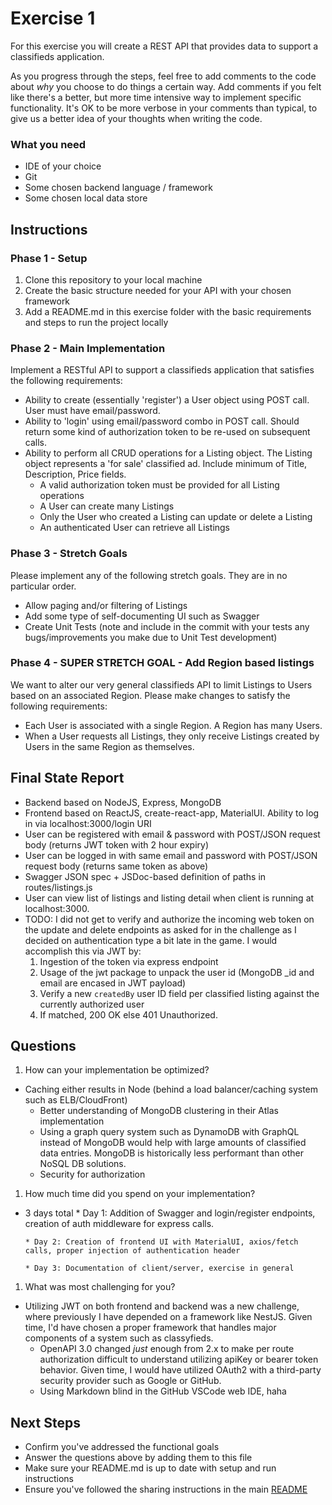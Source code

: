 # Exercise 1 #

For this exercise you will create a REST API that provides data to support a classifieds application.

As you progress through the steps, feel free to add comments to the code about *why* you choose to do things a certain way. Add comments if you felt like there's a better, but more time intensive way to implement specific functionality. It's OK to be more verbose in your comments than typical, to give us a better idea of your thoughts when writing the code.

### What you need ###

* IDE of your choice
* Git
* Some chosen backend language / framework
* Some chosen local data store

## Instructions ##

### Phase 1 - Setup ###

 1. Clone this repository to your local machine
 1. Create the basic structure needed for your API with your chosen framework
 1. Add a README.md in this exercise folder with the basic requirements and steps to run the project locally

### Phase 2 - Main Implementation ###

Implement a RESTful API to support a classifieds application that satisfies the following requirements:

 * Ability to create (essentially 'register') a User object using POST call. User must have email/password.
 * Ability to 'login' using email/password combo in POST call. Should return some kind of authorization token to be re-used on subsequent calls.
 * Ability to perform all CRUD operations for a Listing object. The Listing object represents a 'for sale' classified ad. Include minimum of Title, Description, Price fields.
 	* A valid authorization token must be provided for all Listing operations
 	* A User can create many Listings
 	* Only the User who created a Listing can update or delete a Listing
 	* An authenticated User can retrieve all Listings

### Phase 3 - Stretch Goals ###

Please implement any of the following stretch goals. They are in no particular order.

 * Allow paging and/or filtering of Listings
 * Add some type of self-documenting UI such as Swagger
 * Create Unit Tests (note and include in the commit with your tests any bugs/improvements you make due to Unit Test development)

### Phase 4 - SUPER STRETCH GOAL - Add Region based listings ###

We want to alter our very general classifieds API to limit Listings to Users based on an associated Region. Please make changes to satisfy the following requirements:

 * Each User is associated with a single Region. A Region has many Users.
 * When a User requests all Listings, they only receive Listings created by Users in the same Region as themselves.

## Final State Report ##
- Backend based on NodeJS, Express, MongoDB
- Frontend based on ReactJS, create-react-app, MaterialUI. Ability to log in via localhost:3000/login URI
- User can be registered with email & password with POST/JSON request body (returns JWT token with 2 hour expiry)
- User can be logged in with same email and password with POST/JSON request body (returns same token as above)
- Swagger JSON spec + JSDoc-based definition of paths in routes/listings.js
- User can view list of listings and listing detail when client is running at localhost:3000.
- TODO: I did not get to verify and authorize the incoming web token on the update and delete endpoints as asked for in the challenge as I decided on authentication type a bit late in the game. I would accomplish this via JWT by: 
  1. Ingestion of the token via express endpoint
	1. Usage of the jwt package to unpack the user id (MongoDB _id and email are encased in JWT payload)
	1. Verify a new `createdBy` user ID field per classified listing against the currently authorized user
	1. If matched, 200 OK else 401 Unauthorized.

## Questions ##

 1. How can your implementation be optimized?

  * Caching either results in Node (behind a load balancer/caching system such as ELB/CloudFront)
	* Better understanding of MongoDB clustering in their Atlas implementation
	* Using a graph query system such as DynamoDB with GraphQL instead of MongoDB would help with large amounts of classified data entries. MongoDB is historically less performant than other NoSQL DB solutions.
	* Security for authorization
 
 1. How much time did you spend on your implementation?
  * 3 days total
		* Day 1: Addition of Swagger and login/register endpoints, creation of auth middleware for express calls.

		* Day 2: Creation of frontend UI with MaterialUI, axios/fetch calls, proper injection of authentication header

		* Day 3: Documentation of client/server, exercise in general
 1. What was most challenging for you?
  * Utilizing JWT on both frontend and backend was a new challenge, where previously I have depended on a framework like NestJS. Given time, I'd have chosen a proper framework that handles major components of a system such as classyfieds.
	* OpenAPI 3.0 changed _just_ enough from 2.x to make per route authorization difficult to understand utilizing apiKey or bearer token behavior. Given time, I would have utilized OAuth2 with a third-party security provider such as Google or GitHub.
	* Using Markdown blind in the GitHub VSCode web IDE, haha

## Next Steps ##

* Confirm you've addressed the functional goals
* Answer the questions above by adding them to this file
* Make sure your README.md is up to date with setup and run instructions
* Ensure you've followed the sharing instructions in the main [README](../README.md)
